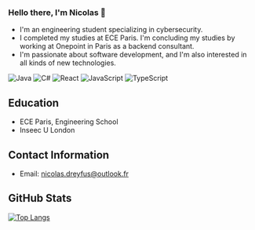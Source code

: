 ### Hello there, I'm Nicolas 👋

- I'm an engineering student specializing in cybersecurity.
- I completed my studies at ECE Paris. I'm concluding my studies by working at Onepoint in Paris as a backend consultant.
- I'm passionate about software development, and I'm also interested in all kinds of new technologies.

  
![Java](https://img.shields.io/badge/-Java-ED8B00?style=flat-square&logo=java)
![C#](https://img.shields.io/badge/-C%23-239120?style=flat-square&logo=c-sharp)
![React](https://img.shields.io/badge/-React-61DAFB?style=flat-square&logo=react)
![JavaScript](https://img.shields.io/badge/-JavaScript-black?style=flat-square&logo=javascript)
![TypeScript](https://img.shields.io/badge/-TypeScript-007ACC?style=flat-square&logo=typescript)
## Education

- ECE Paris, Engineering School
- Inseec U London

## Contact Information

- Email: nicolas.dreyfus@outlook.fr

## GitHub Stats

[![Top Langs](https://github-readme-stats.vercel.app/api/top-langs/?username=Nicodl05&layout=compact)](https://github.com/anuraghazra/github-readme-stats)
